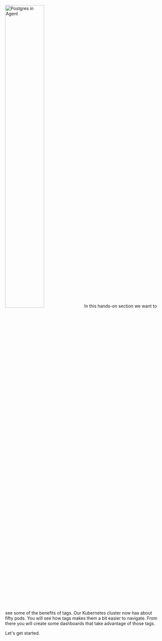 <img src="/technovangelist/scenarios/k8s2-tags/assets/hostmapsliver.png" alt="Postgres in Agent" width="50%" />
In this hands-on section we want to see some of the benefits of tags. Our Kubernetes cluster now has about fifty pods. You will see how tags makes them a bit easier to navigate. From there you will create some dashboards that take advantage of those tags. 

Let's get started.
